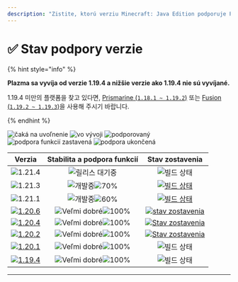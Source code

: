 ```yaml
---
description: "Zistite, ktorú verziu Minecraft: Java Edition podporuje Plazma."
---
```


# ✅ Stav podpory verzie

{% hint style="info" %}

**Plazma sa vyvíja od verzie 1.19.4 a nižšie verzie ako 1.19.4 nie sú vyvíjané.**

1.19.4 미만의 플랫폼을 찾고 있다면, [Prismarine (`1.18.1 ~ 1.19.2`)](https://github.com/PrismarineTeam/Prismarine) 또는 [Fusion (`1.19.2 ~ 1.19.3`)](https://github.com/RuinedTechnologyUnify/Fusion)을 사용해 주시기 바랍니다.

{% endhint %}

[wtr]: <https://badge.plazmamc.org/0/Čaká sa na uvoľnenie>
[idv]: <https://badge.plazmamc.org/1/vo vývoji>
[atv]: https://badge.plazmamc.org/2/podporovaný
[fse]: https://badge.plazmamc.org/6/podpora%20funkcií%20zastavená
[eol]: https://badge.plazmamc.org/4/podpora%20ukončená
[ukn]: https://badge.plazmamc.org/0/Žiadne%20informácie
[vgd]: https://badge.plazmamc.org/2/매우%20좋음
[mid]: https://badge.plazmamc.org/6/štandardný
[100]: https://badge.plazmamc.org/percent/100

![čaká na uvoľnenie][wtr] ![vo vývoji][idv] ![podporovaný][atv] ![podpora funkcií zastavená][fse] ![podpora ukončená][eol]

|                                       Verzia                                      |             Stabilita    a    podpora funkcií            |                                              Stav zostavenia                                             |
| :-------------------------------------------------------------------------------: | :------------------------------------------------------: | :------------------------------------------------------------------------------------------------------: |
|                   ![1.21.4](https://badge.plazmamc.org/0/1.21.4)                  |                      ![릴리스 대기중][wtr]                     |                                               ![빌드 상태][ukn]                                              |
|                   ![1.21.3](https://badge.plazmamc.org/1/1.21.3)                  | ![개발중][idv]![70%](https://badge.plazmamc.org/percent/70) |      [![빌드 상태](https://build.plazmamc.org/1.21.3)](https://build.plazmamc.org/1.21.3?redirect=true)      |
|                   ![1.21.1](https://badge.plazmamc.org/6/1.21.1)                  | ![개발중][idv]![60%](https://badge.plazmamc.org/percent/60) |      [![빌드 상태](https://build.plazmamc.org/1.21.1)](https://build.plazmamc.org/1.21.1?redirect=true)      |
| [![1.20.6](https://badge.plazmamc.org/2/1.20.6)](https://git.plazmamc.org/1.20.6) |              ![Veľmi dobré][vgd]![100%][100]             | [![stav zostavenia](https://build.plazmamc.org/1.20.6)](https://build.plazmamc.org/1.20.6?redirect=true) |
| [![1.20.4](https://badge.plazmamc.org/6/1.20.4)](https://git.plazmamc.org/1.20.4) |              ![Veľmi dobré][vgd]![100%][100]             | [![Stav zostavenia](https://build.plazmamc.org/1.20.4)](https://build.plazmamc.org/1.20.4?redirect=true) |
| [![1.20.2](https://badge.plazmamc.org/4/1.20.2)](https://git.plazmamc.org/1.20.2) |              ![Veľmi dobré][vgd]![100%][100]             | [![Stav zostavenia](https://build.plazmamc.org/1.20.2)](https://build.plazmamc.org/1.20.2?redirect=true) |
| [![1.20.1](https://badge.plazmamc.org/4/1.20.1)](https://git.plazmamc.org/1.20.1) |              ![Veľmi dobré][vgd]![100%][100]             |                                               ![빌드 상태][ukn]                                              |
| [![1.19.4](https://badge.plazmamc.org/4/1.19.4)](https://git.plazmamc.org/1.19.4) |              ![Veľmi dobré][vgd]![100%][100]             |                                               ![빌드 상태][ukn]                                              |

***
